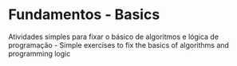 # Fundamentos - Basics

Atividades simples para fixar o básico de algoritmos e lógica de programação - Simple exercises to fix the basics of algorithms and programming logic

